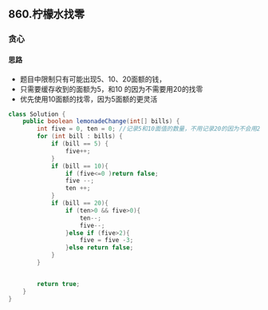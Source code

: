 ## 860.柠檬水找零
### 贪心
#### 思路
- 题目中限制只有可能出现5、10、20面额的钱，
- 只需要缓存收到的面额为5，和10 的因为不需要用20的找零
- 优先使用10面额的找零，因为5面额的更灵活

```java
class Solution {
    public boolean lemonadeChange(int[] bills) {
        int five = 0, ten = 0; //记录5和10面值的数量，不用记录20的因为不会用20找零
        for (int bill : bills) {
            if (bill == 5) {
                five++;
            }
            if (bill == 10){
                if (five<=0 )return false;
                five --;
                ten ++;
            }
            if (bill == 20){
                if (ten>0 && five>0){
                    ten--;
                    five--;
                }else if (five>2){
                    five = five -3;
                }else return false;
            }
        }


        return true;
    }
}
```